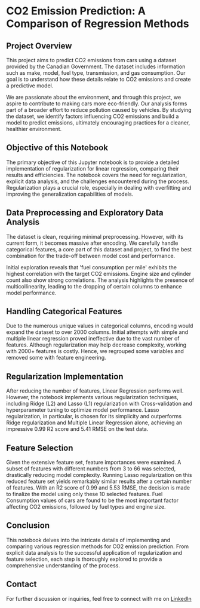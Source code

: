 # CO2 Emission Prediction: A Comparison of Regression Methods

## Project Overview

This project aims to predict CO2 emissions from cars using a dataset provided by the Canadian Government. The dataset includes information such as make, model, fuel type, transmission, and gas consumption. Our goal is to understand how these details relate to CO2 emissions and create a predictive model.

We are passionate about the environment, and through this project, we aspire to contribute to making cars more eco-friendly. Our analysis forms part of a broader effort to reduce pollution caused by vehicles. By studying the dataset, we identify factors influencing CO2 emissions and build a model to predict emissions, ultimately encouraging practices for a cleaner, healthier environment.

## Objective of this Notebook

The primary objective of this Jupyter notebook is to provide a detailed implementation of regularization for linear regression, comparing their results and efficiencies. The notebook covers the need for regularization, explicit data analysis, and the challenges encountered during the process. Regularization plays a crucial role, especially in dealing with overfitting and improving the generalization capabilities of models.

## Data Preprocessing and Exploratory Data Analysis

The dataset is clean, requiring minimal preprocessing. However, with its current form, it becomes massive after encoding. We carefully handle categorical features, a core part of this dataset and project, to find the best combination for the trade-off between model cost and performance.

Initial exploration reveals that 'fuel consumption per mile' exhibits the highest correlation with the target CO2 emissions. Engine size and cylinder count also show strong correlations. The analysis highlights the presence of multicollinearity, leading to the dropping of certain columns to enhance model performance.

## Handling Categorical Features

Due to the numerous unique values in categorical columns, encoding would expand the dataset to over 2000 columns. Initial attempts with simple and multiple linear regression proved ineffective due to the vast number of features. Although regularization may help decrease complexity, working with 2000+ features is costly. Hence, we regrouped some variables and removed some with feature engineering.

## Regularization Implementation

After reducing the number of features, Linear Regression performs well. However, the notebook implements various regularization techniques, including Ridge (L2) and Lasso (L1) regularization with Cross-validation and hyperparameter tuning to optimize model performance. Lasso regularization, in particular, is chosen for its simplicity and outperforms Ridge regularization and Multiple Linear Regression alone, achieving an impressive 0.99 R2 score and 5.41 RMSE on the test data.

## Feature Selection

Given the extensive feature set, feature importances were examined. A subset of features with different numbers from 3 to 66 was selected, drastically reducing model complexity. Running Lasso regularization on this reduced feature set yields remarkably similar results after a certain number of features. With an R2 score of 0.99 and 5.53 RMSE, the decision is made to finalize the model using only these 10 selected features. Fuel Consumption values of cars are found to be the most important factor affecting CO2 emissions, followed by fuel types and engine size.

## Conclusion

This notebook delves into the intricate details of implementing and comparing various regression methods for CO2 emission prediction. From explicit data analysis to the successful application of regularization and feature selection, each step is thoroughly explored to provide a comprehensive understanding of the process.

## Contact

For further discussion or inquiries, feel free to connect with me on [LinkedIn](https://www.linkedin.com/in/fatih-calik-469961237/)
